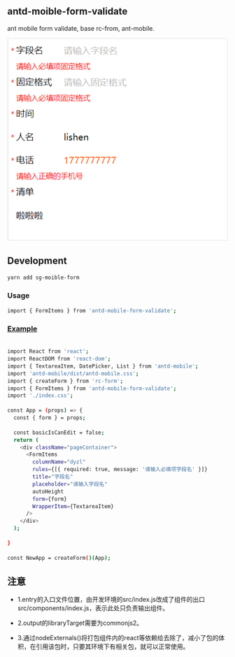 ## antd-moible-form-validate
ant mobile form validate, base rc-from, ant-mobile.

![images](./example/images/example.png)

## Development

```bash
yarn add sg-moible-form

```

### Usage

```bash
import { FormItems } from 'antd-mobile-form-validate';
```

### [Example](./src/index.js)

```bash

import React from 'react';
import ReactDOM from 'react-dom';
import { TextareaItem, DatePicker, List } from 'antd-mobile';
import 'antd-mobile/dist/antd-mobile.css';
import { createForm } from 'rc-form';
import { FormItems } from 'antd-mobile-form-validate';
import './index.css';

const App = (props) => {
  const { form } = props;

  const basicIsCanEdit = false;
  return (
    <div className="pageContainer">
      <FormItems
        columnName="dyzl"
        rules={[{ required: true, message: '请输入必填项字段名' }]}
        title="字段名"
        placeholder="请输入字段名"
        autoHeight
        form={form}
        WrapperItem={TextareaItem}
      />
    </div>
  );

}

const NewApp = createForm()(App);

```


## 注意
* 1.entry的入口文件位置，由开发环境的src/index.js改成了组件的出口src/components/index.js，表示此处只负责输出组件。

* 2.output的libraryTarget需要为commonjs2。

* 3.通过nodeExternals()将打包组件内的react等依赖给去除了，减小了包的体积，在引用该包时，只要其环境下有相关包，就可以正常使用。